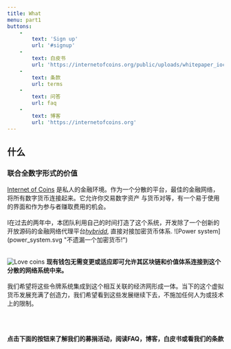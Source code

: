 ```yaml
---
title: What
menu: part1
buttons:
    -
        text: 'Sign up'
        url: '#signup'
    -
        text: 白皮书
        url: 'https://internetofcoins.org/public/uploads/whitepaper_ioc.pdf'
    -
        text: 条款
        url: terms
    -
        text: 问答
        url: faq
    -
        text: 博客
        url: 'https://internetofcoins.org'
---
```


## 什么
### 联合全数字形式的价值

<span class="column-left">
<a href="https://internetofcoins.org" target="_blank">Internet of Coins</a> 是私人的金融环境。作为一个分散的平台，最佳的金融网络，将所有数字货币连接起来。它允许你交易数字资产 与货币对等，有一个易于使用的界面和作为参与者赚取费用的机会。<br><br>I在过去的两年中，本团队利用自己的时间打造了这个系统，开发除了一个创新的开放源码的金融网络代理平台<a href="https://github.com/internetofcoins/hybridd" target="_blank"><i>hybridd</i></a>, 直接对接加密货币体系.
</span><span class="column-right small" style="height: 13em;"> ![Power system](power_system.svg "不遗漏一个加密货币!") </span>
<br><br>

<span class="column-left small" style="height: 13em;"> ![Love coins](love_coins.svg "用户喜欢不同的虚拟币，他们有自由选择的权利") </span><span class="column-right">
<b>现有钱包无需变更或适应即可允许其区块链和价值体系连接到这个分散的网络系统中来。</b><br><br>我们希望将这些令牌系统集成到这个相互关联的经济网形成一体。当下的这个虚拟货币发展充满了创造力，我们希望看到这些发展继续下去，不施加任何人为或技术上的限制。
</span>

<br><br>

<b>点击下面的按钮来了解我们的募捐活动，阅读FAQ，博客，白皮书或看我们的条款</b>


